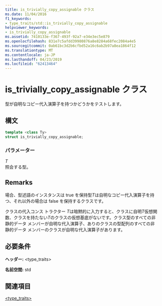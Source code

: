 ```yaml
---
title: is_trivially_copy_assignable クラス
ms.date: 11/04/2016
f1_keywords:
- type_traits/std::is_trivially_copy_assignable
helpviewer_keywords:
- is_trivially_copy_assignable
ms.assetid: 7410133e-f367-493f-92a7-e34e3ec5e879
ms.openlocfilehash: 831e7c5afdd39980876a8e8284a68fec2084a4e5
ms.sourcegitcommit: 0ab61bc3d2b6cfbd52a16c6ab2b97a8ea1864f12
ms.translationtype: MT
ms.contentlocale: ja-JP
ms.lasthandoff: 04/23/2019
ms.locfileid: "62413464"
---
```

# <a name="istriviallycopyassignable-class"></a>is_trivially_copy_assignable クラス

型が自明なコピー代入演算子を持つかどうかをテストします。

## <a name="syntax"></a>構文

```cpp
template <class Ty>
struct is_trivially_copy_assignable;
```

### <a name="parameters"></a>パラメーター

*T*<br/>
照会する型。

## <a name="remarks"></a>Remarks

場合、型述語のインスタンスは true を保持型*T*は自明なコピー代入演算子を持つ、それ以外の場合は false を保持するクラスです。

クラスの代入コンス トラクター *T*は暗黙的に入力すると、クラスに自明*T*仮想関数、クラスを持たない*T*のクラスの仮想基底がないです。クラス型のすべての非静的データ メンバーが自明な代入演算子、ありのクラスの型配列のすべての非静的データ メンバーのクラスが自明な代入演算子があります。

## <a name="requirements"></a>必要条件

**ヘッダー:** \<type_traits>

**名前空間:** std

## <a name="see-also"></a>関連項目

[<type_traits>](../standard-library/type-traits.md)<br/>
